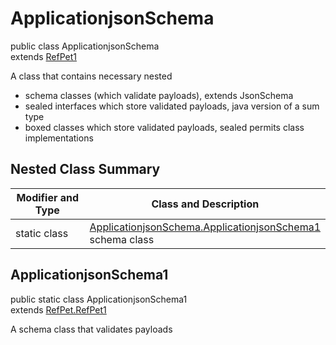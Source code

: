# ApplicationjsonSchema
public class ApplicationjsonSchema<br>
extends [RefPet1](../../../../../../../../components/schemas/RefPet.md#refpet)

A class that contains necessary nested
- schema classes (which validate payloads), extends JsonSchema
- sealed interfaces which store validated payloads, java version of a sum type
- boxed classes which store validated payloads, sealed permits class implementations

## Nested Class Summary
| Modifier and Type | Class and Description |
| ----------------- | ---------------------- |
| static class | [ApplicationjsonSchema.ApplicationjsonSchema1](#applicationjsonschema1)<br> schema class |

## ApplicationjsonSchema1
public static class ApplicationjsonSchema1<br>
extends [RefPet.RefPet1](../../../../../../../../components/schemas/RefPet.md#refpet1)

A schema class that validates payloads
